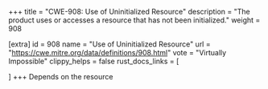 +++
title = "CWE-908: Use of Uninitialized Resource"
description	= "The product uses or accesses a resource that has not been initialized."
weight = 908

[extra]
id = 908
name = "Use of Uninitialized Resource"
url = "https://cwe.mitre.org/data/definitions/908.html"
vote = "Virtually Impossible"
clippy_helps = false
rust_docs_links = [
	
]
+++
Depends on the resource
